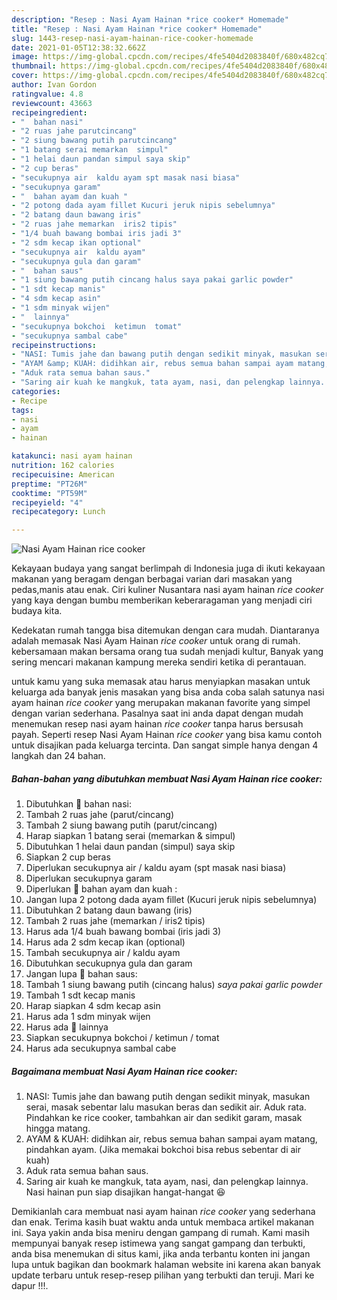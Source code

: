 ```yaml
---
description: "Resep : Nasi Ayam Hainan *rice cooker* Homemade"
title: "Resep : Nasi Ayam Hainan *rice cooker* Homemade"
slug: 1443-resep-nasi-ayam-hainan-rice-cooker-homemade
date: 2021-01-05T12:38:32.662Z
image: https://img-global.cpcdn.com/recipes/4fe5404d2083840f/680x482cq70/nasi-ayam-hainan-rice-cooker-foto-resep-utama.jpg
thumbnail: https://img-global.cpcdn.com/recipes/4fe5404d2083840f/680x482cq70/nasi-ayam-hainan-rice-cooker-foto-resep-utama.jpg
cover: https://img-global.cpcdn.com/recipes/4fe5404d2083840f/680x482cq70/nasi-ayam-hainan-rice-cooker-foto-resep-utama.jpg
author: Ivan Gordon
ratingvalue: 4.8
reviewcount: 43663
recipeingredient:
- "  bahan nasi"
- "2 ruas jahe parutcincang"
- "2 siung bawang putih parutcincang"
- "1 batang serai memarkan  simpul"
- "1 helai daun pandan simpul saya skip"
- "2 cup beras"
- "secukupnya air  kaldu ayam spt masak nasi biasa"
- "secukupnya garam"
- "  bahan ayam dan kuah "
- "2 potong dada ayam fillet Kucuri jeruk nipis sebelumnya"
- "2 batang daun bawang iris"
- "2 ruas jahe memarkan  iris2 tipis"
- "1/4 buah bawang bombai iris jadi 3"
- "2 sdm kecap ikan optional"
- "secukupnya air  kaldu ayam"
- "secukupnya gula dan garam"
- "  bahan saus"
- "1 siung bawang putih cincang halus saya pakai garlic powder"
- "1 sdt kecap manis"
- "4 sdm kecap asin"
- "1 sdm minyak wijen"
- "  lainnya"
- "secukupnya bokchoi  ketimun  tomat"
- "secukupnya sambal cabe"
recipeinstructions:
- "NASI: Tumis jahe dan bawang putih dengan sedikit minyak, masukan serai, masak sebentar lalu masukan beras dan sedikit air. Aduk rata. Pindahkan ke rice cooker, tambahkan air dan sedikit garam, masak hingga matang."
- "AYAM &amp; KUAH: didihkan air, rebus semua bahan sampai ayam matang, pindahkan ayam. (Jika memakai bokchoi bisa rebus sebentar di air kuah)"
- "Aduk rata semua bahan saus."
- "Saring air kuah ke mangkuk, tata ayam, nasi, dan pelengkap lainnya. Nasi hainan pun siap disajikan hangat-hangat 😆"
categories:
- Recipe
tags:
- nasi
- ayam
- hainan

katakunci: nasi ayam hainan 
nutrition: 162 calories
recipecuisine: American
preptime: "PT26M"
cooktime: "PT59M"
recipeyield: "4"
recipecategory: Lunch

---
```



![Nasi Ayam Hainan *rice cooker*](https://img-global.cpcdn.com/recipes/4fe5404d2083840f/680x482cq70/nasi-ayam-hainan-rice-cooker-foto-resep-utama.jpg)

Kekayaan budaya yang sangat berlimpah di Indonesia juga di ikuti kekayaan makanan yang beragam dengan berbagai varian dari masakan yang pedas,manis atau enak. Ciri kuliner Nusantara nasi ayam hainan *rice cooker* yang kaya dengan bumbu memberikan keberaragaman yang menjadi ciri budaya kita.




Kedekatan rumah tangga bisa ditemukan dengan cara mudah. Diantaranya adalah memasak Nasi Ayam Hainan *rice cooker* untuk orang di rumah. kebersamaan makan bersama orang tua sudah menjadi kultur, Banyak yang sering mencari makanan kampung mereka sendiri ketika di perantauan.

untuk kamu yang suka memasak atau harus menyiapkan masakan untuk keluarga ada banyak jenis masakan yang bisa anda coba salah satunya nasi ayam hainan *rice cooker* yang merupakan makanan favorite yang simpel dengan varian sederhana. Pasalnya saat ini anda dapat dengan mudah menemukan resep nasi ayam hainan *rice cooker* tanpa harus bersusah payah.
Seperti resep Nasi Ayam Hainan *rice cooker* yang bisa kamu contoh untuk disajikan pada keluarga tercinta. Dan sangat simple hanya dengan 4 langkah dan 24 bahan.


<!--inarticleads1-->

##### Bahan-bahan yang dibutuhkan membuat Nasi Ayam Hainan *rice cooker*:

1. Dibutuhkan  🌸 bahan nasi:
1. Tambah 2 ruas jahe (parut/cincang)
1. Tambah 2 siung bawang putih (parut/cincang)
1. Harap siapkan 1 batang serai (memarkan &amp; simpul)
1. Dibutuhkan 1 helai daun pandan (simpul) saya skip
1. Siapkan 2 cup beras
1. Diperlukan secukupnya air / kaldu ayam (spt masak nasi biasa)
1. Diperlukan secukupnya garam
1. Diperlukan  🌸 bahan ayam dan kuah :
1. Jangan lupa 2 potong dada ayam fillet (Kucuri jeruk nipis sebelumnya)
1. Dibutuhkan 2 batang daun bawang (iris)
1. Tambah 2 ruas jahe (memarkan / iris2 tipis)
1. Harus ada 1/4 buah bawang bombai (iris jadi 3)
1. Harus ada 2 sdm kecap ikan (optional)
1. Tambah secukupnya air / kaldu ayam
1. Dibutuhkan secukupnya gula dan garam
1. Jangan lupa  🌸 bahan saus:
1. Tambah 1 siung bawang putih (cincang halus) *saya pakai garlic powder*
1. Tambah 1 sdt kecap manis
1. Harap siapkan 4 sdm kecap asin
1. Harus ada 1 sdm minyak wijen
1. Harus ada  🌸 lainnya
1. Siapkan secukupnya bokchoi / ketimun / tomat
1. Harus ada secukupnya sambal cabe




<!--inarticleads2-->

##### Bagaimana membuat  Nasi Ayam Hainan *rice cooker*:

1. NASI: Tumis jahe dan bawang putih dengan sedikit minyak, masukan serai, masak sebentar lalu masukan beras dan sedikit air. Aduk rata. Pindahkan ke rice cooker, tambahkan air dan sedikit garam, masak hingga matang.
1. AYAM &amp; KUAH: didihkan air, rebus semua bahan sampai ayam matang, pindahkan ayam. (Jika memakai bokchoi bisa rebus sebentar di air kuah)
1. Aduk rata semua bahan saus.
1. Saring air kuah ke mangkuk, tata ayam, nasi, dan pelengkap lainnya. Nasi hainan pun siap disajikan hangat-hangat 😆




Demikianlah cara membuat nasi ayam hainan *rice cooker* yang sederhana dan enak. Terima kasih buat waktu anda untuk membaca artikel makanan ini. Saya yakin anda bisa meniru dengan gampang di rumah. Kami masih mempunyai banyak resep istimewa yang sangat gampang dan terbukti, anda bisa menemukan di situs kami, jika anda terbantu konten ini jangan lupa untuk bagikan dan bookmark halaman website ini karena akan banyak update terbaru untuk resep-resep pilihan yang terbukti dan teruji. Mari ke dapur !!!. 
